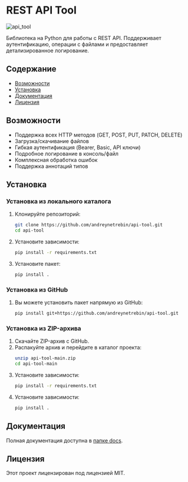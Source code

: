 # REST API Tool

![api_tool](https://github.com/user-attachments/assets/01787247-a11c-4a97-b347-ac6def6b4b3f)

Библиотека на Python для работы с REST API. Поддерживает аутентификацию, операции с файлами и предоставляет детализированное логирование.

## Содержание

- [Возможности](#возможности)
- [Установка](#установка)
- [Документация](#документация)
- [Лицензия](#лицензия)

## Возможности

- Поддержка всех HTTP методов (GET, POST, PUT, PATCH, DELETE)
- Загрузка/скачивание файлов
- Гибкая аутентификация (Bearer, Basic, API ключи)
- Подробное логирование в консоль/файл
- Комплексная обработка ошибок
- Поддержка аннотаций типов

## Установка


### Установка из локального каталога
1. Клонируйте репозиторий:
   ```bash
   git clone https://github.com/andreynetrebin/api-tool.git
   cd api-tool

2. Установите зависимости:
    ```bash
    pip install -r requirements.txt

3. Установите пакет:
    ```bash
    pip install .

### Установка из GitHub
1. Вы можете установить пакет напрямую из GitHub:
    ```bash
    pip install git+https://github.com/andreynetrebin/api-tool.git

### Установка из ZIP-архива
1. Скачайте ZIP-архив с GitHub.
2. Распакуйте архив и перейдите в каталог проекта:
    ```bash
    unzip api-tool-main.zip
    cd api-tool-main
3. Установите зависимости:
    ```bash
    pip install -r requirements.txt
4. Установите зависимости:
    ```bash
    pip install .

## Документация

Полная документация доступна в [папке docs](docs/quickstart.md).

## Лицензия

Этот проект лицензирован под лицензией MIT.
